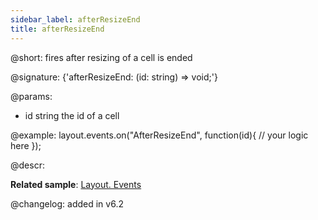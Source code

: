 ```yaml
---
sidebar_label: afterResizeEnd
title: afterResizeEnd
---          
```


@short: fires after resizing of a cell is ended

@signature: {'afterResizeEnd: (id: string) => void;'}

@params:
- id		string		the id of a cell

@example:
layout.events.on("AfterResizeEnd", function(id){
	// your logic here
});





@descr:

**Related sample**: [Layout. Events](https://snippet.dhtmlx.com/fyxw0map)

@changelog:
added in v6.2

